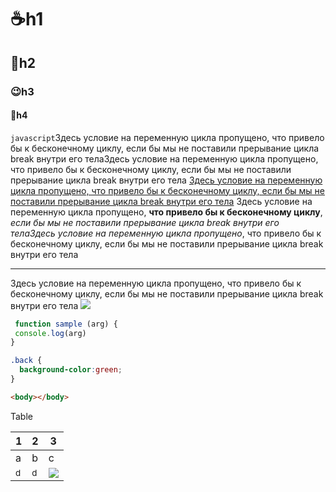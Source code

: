 # :coffee:h1
## :apple:h2
### :wink:h3
#### :egg:h4
``javascript``Здесь условие на переменную цикла пропущено, что привело бы к бесконечному циклу, если бы мы не поставили прерывание цикла break внутри его телаЗдесь условие на переменную цикла пропущено, что привело бы к бесконечному циклу, если бы мы не поставили прерывание цикла break внутри его тела
[Здесь условие на переменную цикла пропущено, что привело бы к бесконечному циклу, если бы мы не поставили прерывание цикла break внутри его тела](https://ru.wikipedia.org/wiki/%D0%92%D0%B8%D0%BA%D0%B8%D0%BF%D0%B5%D0%B4%D0%B8%D1%8F)
Здесь условие на переменную цикла пропущено, **что привело бы к бесконечному циклу**, _если бы мы не поставили прерывание цикла break внутри его телаЗдесь условие на переменную цикла пропущено_, что привело бы к бесконечному циклу, если бы мы не поставили прерывание цикла break внутри его тела
___
Здесь условие на переменную цикла пропущено, что привело бы к бесконечному циклу, если бы мы не поставили прерывание цикла break внутри его тела
![](https://mirpozitiva.ru/uploads/posts/2016-08/medium/1472042492_01.jpg)
```js
 function sample (arg) {
 console.log(arg)
}
```
```css
.back {
  background-color:green;
}
```
```html
<body></body>
```
Table

|1 |2 |3 |
|- |- |-|
|a |b|c|
|<sup>d</sup>|<sub>d</sub>|[![](https://klike.net/uploads/posts/2019-09/1568622546_2.jpeg)](validator.w3.org)|



